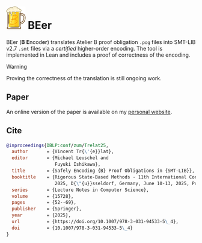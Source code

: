 # <img src=".assets/beer.png" height="60px"> BEer

BEer (**B** **E**ncod**er**) translates Atelier B proof obligation `.pog` files into SMT-LIB v2.7 `.smt` files via a _certified_ higher-order encoding.
The tool is implemented in Lean and includes a proof of correctness of the encoding.

> [!WARNING]
> Proving the correctness of the translation is still ongoing work.

## Paper
An online version of the paper is available on my [personal website](https://vtrelat.github.io/papers/abz25.pdf).

## Cite
```bib
@inproceedings{DBLP:conf/zum/Trelat25,
  author       = {Vincent Tr{\'{e}}lat},
  editor       = {Michael Leuschel and
                  Fuyuki Ishikawa},
  title        = {Safely Encoding {B} Proof Obligations in {SMT-LIB}},
  booktitle    = {Rigorous State-Based Methods - 11th International Conference, {ABZ}
                  2025, D{\"{u}}sseldorf, Germany, June 10-13, 2025, Proceedings},
  series       = {Lecture Notes in Computer Science},
  volume       = {15728},
  pages        = {52--69},
  publisher    = {Springer},
  year         = {2025},
  url          = {https://doi.org/10.1007/978-3-031-94533-5\_4},
  doi          = {10.1007/978-3-031-94533-5\_4}
}
```
